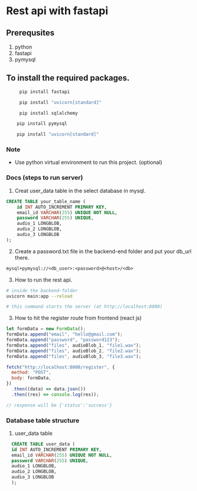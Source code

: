 # Rest api with fastapi

## Prerequsites

1. python
2. fastapi
3. pymysql

## To install the required packages.

```bash
     pip install fastapi
```

```bash
     pip install "uvicorn[standard]"
```

```bash
     pip install sqlalchemy
```

```bash
    pip install pymysql
```

```bash
    pip install "uvicorn[standard]"
```

### Note

- Use python virtual environment to run this project. (optional)

### Docs (steps to run server)

1. Creat user_data table in the select database in mysql.

```sql
CREATE TABLE your_table_name (
    id INT AUTO_INCREMENT PRIMARY KEY,
    email_id VARCHAR(255) UNIQUE NOT NULL,
    password VARCHAR(255) UNIQUE,
    audio_1 LONGBLOB,
    audio_2 LONGBLOB,
    audio_3 LONGBLOB
);
```

2. Create a password.txt file in the backend-end folder and put your db_url there.

```txt
mysql+pymysql://<db_user>:<password>@<host>/<db>
```

3. How to run the rest api.

```bash
# inside the backend-folder
uvicorn main:app --reload

# this command starts the server (at http://localhost:8000)
```

3. How to hit the register route from frontend (react js)

```js
let formData = new FormData();
formData.append("email", "hello@gmail.com");
formData.append("password", "password123");
formData.append("files", audioBlob_1, "file1.wav");
formData.append("files", audioBlob_2, "file2.wav");
formData.append("files", audioBlob_3, "file3.wav");

fetch("http://localhost:8000/register", {
  method: "POST",
  body: formData,
})
  .then((data) => data.json())
  .then((res) => console.log(res));

// response will be {'status':'success'}
```

### Database table structure

1. user_data table

```sql
  CREATE TABLE user_data (
  id INT AUTO_INCREMENT PRIMARY KEY,
  email_id VARCHAR(255) UNIQUE NOT NULL,
  password VARCHAR(255) UNIQUE,
  audio_1 LONGBLOB,
  audio_2 LONGBLOB,
  audio_3 LONGBLOB
  );
```
